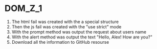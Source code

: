 # DOM_Z_1

1. The html fail was created with the a special structure
2. Then the js fail was created with the "use strict" mode
3. With the prompt method was output the request about users name
4. With the alert method was output the text "Hello, Alex! How are you?"
5. Download all the information to GitHub resourse
